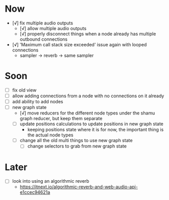 # Now
- [√] fix multiple audio outputs
	- [√] allow multiple audio outputs
	- [√] properly disconnect things when a node already has multiple outbound connections
- [√] 'Maximum call stack size exceeded' issue again with looped connections
	- sampler -> reverb -> same sampler

# Soon
- [ ] fix old view
- [ ] allow adding connections from a node with no connections on it already
- [ ] add ability to add nodes
- [ ] new graph state
	- [√] move reducers for the different node types under the shamu graph reducer, but keep them separate
	- [ ] update positions calculations to update positions in new graph state
		- keeping positions state where it is for now, the important thing is the actual node types
	- [ ] change all the old multi things to use new graph state
		- [ ] change selectors to grab from new graph state

# Later
- [ ] look into using an algorithmic reverb
	- https://itnext.io/algorithmic-reverb-and-web-audio-api-e1ccec94621a

